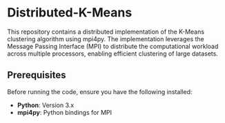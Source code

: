 # Distributed-K-Means 
This repository contains a distributed implementation of the K-Means clustering algorithm using mpi4py. The implementation leverages the Message Passing Interface (MPI) to distribute the computational workload across multiple processors, enabling efficient clustering of large datasets.

## Prerequisites

Before running the code, ensure you have the following installed:

- **Python**: Version 3.x
- **mpi4py**: Python bindings for MPI

